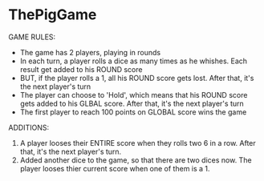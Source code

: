 # ThePigGame

GAME RULES:

- The game has 2 players, playing in rounds
- In each turn, a player rolls a dice as many times as he whishes. Each result get added to his ROUND score
- BUT, if the player rolls a 1, all his ROUND score gets lost. After that, it's the next player's turn
- The player can choose to 'Hold', which means that his ROUND score gets added to his GLBAL score. After that, it's the next player's turn
- The first player to reach 100 points on GLOBAL score wins the game

ADDITIONS:

1. A player looses their ENTIRE score when they rolls two 6 in a row. After that, it's the next player's turn.
2. Added another dice to the game, so that there are two dices now. The player looses thier current score when one of them is a 1.

